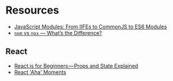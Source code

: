 # Resources

* [JavaScript Modules: From IIFEs to CommonJS to ES6 Modules](https://ui.dev/javascript-modules-iifes-commonjs-esmodules/)
* [`npm` vs `npx` — What’s the Difference?](https://www.freecodecamp.org/news/npm-vs-npx-whats-the-difference/)

## React

* [React.js for Beginners — Props and State Explained](https://www.freecodecamp.org/news/react-js-for-beginners-props-state-explained/)
* [React 'Aha' Moments](https://ui.dev/react-aha-moments/)